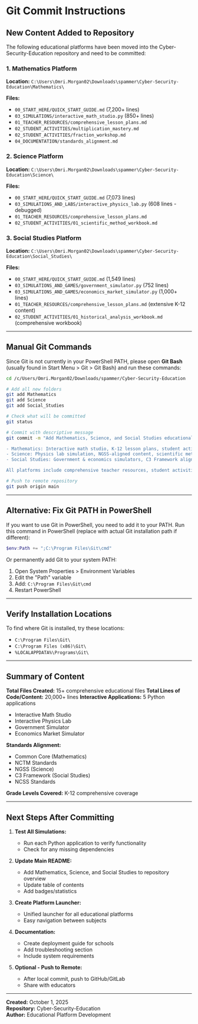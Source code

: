# Git Commit Instructions

## New Content Added to Repository

The following educational platforms have been moved into the Cyber-Security-Education repository and need to be committed:

### 1. Mathematics Platform
**Location:** `C:\Users\Omri.Morgan02\Downloads\spammer\Cyber-Security-Education\Mathematics\`

**Files:**
- `00_START_HERE/QUICK_START_GUIDE.md` (7,200+ lines)
- `03_SIMULATIONS/interactive_math_studio.py` (850+ lines)
- `01_TEACHER_RESOURCES/comprehensive_lesson_plans.md`
- `02_STUDENT_ACTIVITIES/multiplication_mastery.md`
- `02_STUDENT_ACTIVITIES/fraction_workshop.md`
- `04_DOCUMENTATION/standards_alignment.md`

### 2. Science Platform
**Location:** `C:\Users\Omri.Morgan02\Downloads\spammer\Cyber-Security-Education\Science\`

**Files:**
- `00_START_HERE/QUICK_START_GUIDE.md` (7,073 lines)
- `03_SIMULATIONS_AND_LABS/interactive_physics_lab.py` (608 lines - debugged)
- `01_TEACHER_RESOURCES/comprehensive_lesson_plans.md`
- `02_STUDENT_ACTIVITIES/01_scientific_method_workbook.md`

### 3. Social Studies Platform
**Location:** `C:\Users\Omri.Morgan02\Downloads\spammer\Cyber-Security-Education\Social_Studies\`

**Files:**
- `00_START_HERE/QUICK_START_GUIDE.md` (1,549 lines)
- `03_SIMULATIONS_AND_GAMES/government_simulator.py` (752 lines)
- `03_SIMULATIONS_AND_GAMES/economics_market_simulator.py` (1,000+ lines)
- `01_TEACHER_RESOURCES/comprehensive_lesson_plans.md` (extensive K-12 content)
- `02_STUDENT_ACTIVITIES/01_historical_analysis_workbook.md` (comprehensive workbook)

---

## Manual Git Commands

Since Git is not currently in your PowerShell PATH, please open **Git Bash** (usually found in Start Menu > Git > Git Bash) and run these commands:

```bash
cd /c/Users/Omri.Morgan02/Downloads/spammer/Cyber-Security-Education

# Add all new folders
git add Mathematics
git add Science
git add Social_Studies

# Check what will be committed
git status

# Commit with descriptive message
git commit -m "Add Mathematics, Science, and Social Studies educational platforms

- Mathematics: Interactive math studio, K-12 lesson plans, student activities
- Science: Physics lab simulation, NGSS-aligned content, scientific method workbook  
- Social Studies: Government & economics simulators, C3 Framework alignment, historical analysis

All platforms include comprehensive teacher resources, student activities, and interactive Python simulations."

# Push to remote repository
git push origin main
```

---

## Alternative: Fix Git PATH in PowerShell

If you want to use Git in PowerShell, you need to add it to your PATH. Run this command in PowerShell (replace with actual Git installation path if different):

```powershell
$env:Path += ";C:\Program Files\Git\cmd"
```

Or permanently add Git to your system PATH:
1. Open System Properties > Environment Variables
2. Edit the "Path" variable  
3. Add: `C:\Program Files\Git\cmd`
4. Restart PowerShell

---

## Verify Installation Locations

To find where Git is installed, try these locations:
- `C:\Program Files\Git\`
- `C:\Program Files (x86)\Git\`
- `%LOCALAPPDATA%\Programs\Git\`

---

## Summary of Content

**Total Files Created:** 15+ comprehensive educational files
**Total Lines of Code/Content:** 20,000+ lines
**Interactive Applications:** 5 Python applications
  - Interactive Math Studio
  - Interactive Physics Lab
  - Government Simulator
  - Economics Market Simulator
  
**Standards Alignment:**
- Common Core (Mathematics)
- NCTM Standards
- NGSS (Science)
- C3 Framework (Social Studies)
- NCSS Standards

**Grade Levels Covered:** K-12 comprehensive coverage

---

## Next Steps After Committing

1. **Test All Simulations:**
   - Run each Python application to verify functionality
   - Check for any missing dependencies

2. **Update Main README:**
   - Add Mathematics, Science, and Social Studies to repository overview
   - Update table of contents
   - Add badges/statistics

3. **Create Platform Launcher:**
   - Unified launcher for all educational platforms
   - Easy navigation between subjects

4. **Documentation:**
   - Create deployment guide for schools
   - Add troubleshooting section
   - Include system requirements

5. **Optional - Push to Remote:**
   - After local commit, push to GitHub/GitLab
   - Share with educators

---

**Created:** October 1, 2025  
**Repository:** Cyber-Security-Education  
**Author:** Educational Platform Development
